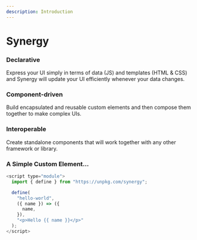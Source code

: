 ```yaml
---
description: Introduction
---
```


# Synergy

### Declarative

Express your UI simply in terms of data \(JS\) and templates \(HTML & CSS\) and Synergy will update your UI efficiently whenever your data changes.

### Component-driven

Build encapsulated and reusable custom elements and then compose them together to make complex UIs.

### Interoperable

Create standalone components that will work together with any other framework or library.

### A Simple Custom Element...

```javascript
<script type="module">
  import { define } from "https://unpkg.com/synergy";

  define(
    "hello-world",
    ({ name }) => ({
      name,
    }),
    "<p>Hello {{ name }}</p>"
  );
</script>
```

